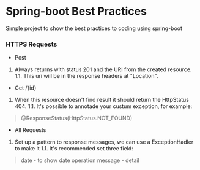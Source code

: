 # Spring-boot Best Practices
Simple project to show the best practices to coding using spring-boot

### HTTPS Requests

- Post 
1. Always returns with status 201 and the URI from the created resource.
  1.1. This uri will be in the response headers at "Location".
- Get /{id}
1. When this resource doesn't find result it should return the HttpStatus 404.
  1.1. It's possible to annotade your custum exception, for example:
  > @ResponseStatus(HttpStatus.NOT_FOUND)
- All Requests
1. Set up a pattern to response messages, we can use a ExceptionHadler to make it
  1.1. It's recommended set three field:
  > date - to show date operation
  > message - 
  > detail
